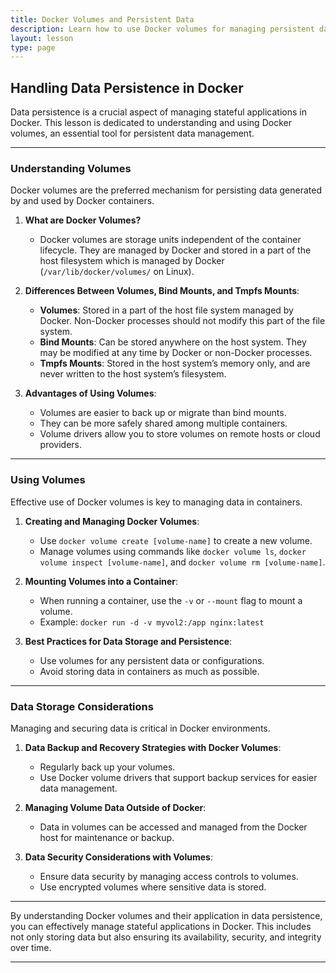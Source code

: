 ```yaml
---
title: Docker Volumes and Persistent Data
description: Learn how to use Docker volumes for managing persistent data.
layout: lesson
type: page
---
```


## Handling Data Persistence in Docker

Data persistence is a crucial aspect of managing stateful applications in Docker. This lesson is dedicated to understanding and using Docker volumes, an essential tool for persistent data management.

---

### Understanding Volumes

Docker volumes are the preferred mechanism for persisting data generated by and used by Docker containers.

1. **What are Docker Volumes?**
   - Docker volumes are storage units independent of the container lifecycle. They are managed by Docker and stored in a part of the host filesystem which is managed by Docker (`/var/lib/docker/volumes/` on Linux).

2. **Differences Between Volumes, Bind Mounts, and Tmpfs Mounts**:
   - **Volumes**: Stored in a part of the host file system managed by Docker. Non-Docker processes should not modify this part of the file system.
   - **Bind Mounts**: Can be stored anywhere on the host system. They may be modified at any time by Docker or non-Docker processes.
   - **Tmpfs Mounts**: Stored in the host system’s memory only, and are never written to the host system’s filesystem.

3. **Advantages of Using Volumes**:
   - Volumes are easier to back up or migrate than bind mounts.
   - They can be more safely shared among multiple containers.
   - Volume drivers allow you to store volumes on remote hosts or cloud providers.

---

### Using Volumes

Effective use of Docker volumes is key to managing data in containers.

1. **Creating and Managing Docker Volumes**:
   - Use `docker volume create [volume-name]` to create a new volume.
   - Manage volumes using commands like `docker volume ls`, `docker volume inspect [volume-name]`, and `docker volume rm [volume-name]`.

2. **Mounting Volumes into a Container**:
   - When running a container, use the `-v` or `--mount` flag to mount a volume.
   - Example: `docker run -d -v myvol2:/app nginx:latest`

3. **Best Practices for Data Storage and Persistence**:
   - Use volumes for any persistent data or configurations.
   - Avoid storing data in containers as much as possible.

---

### Data Storage Considerations

Managing and securing data is critical in Docker environments.

1. **Data Backup and Recovery Strategies with Docker Volumes**:
   - Regularly back up your volumes.
   - Use Docker volume drivers that support backup services for easier data management.

2. **Managing Volume Data Outside of Docker**:
   - Data in volumes can be accessed and managed from the Docker host for maintenance or backup.

3. **Data Security Considerations with Volumes**:
   - Ensure data security by managing access controls to volumes.
   - Use encrypted volumes where sensitive data is stored.

---

By understanding Docker volumes and their application in data persistence, you can effectively manage stateful applications in Docker. This includes not only storing data but also ensuring its availability, security, and integrity over time.

---
